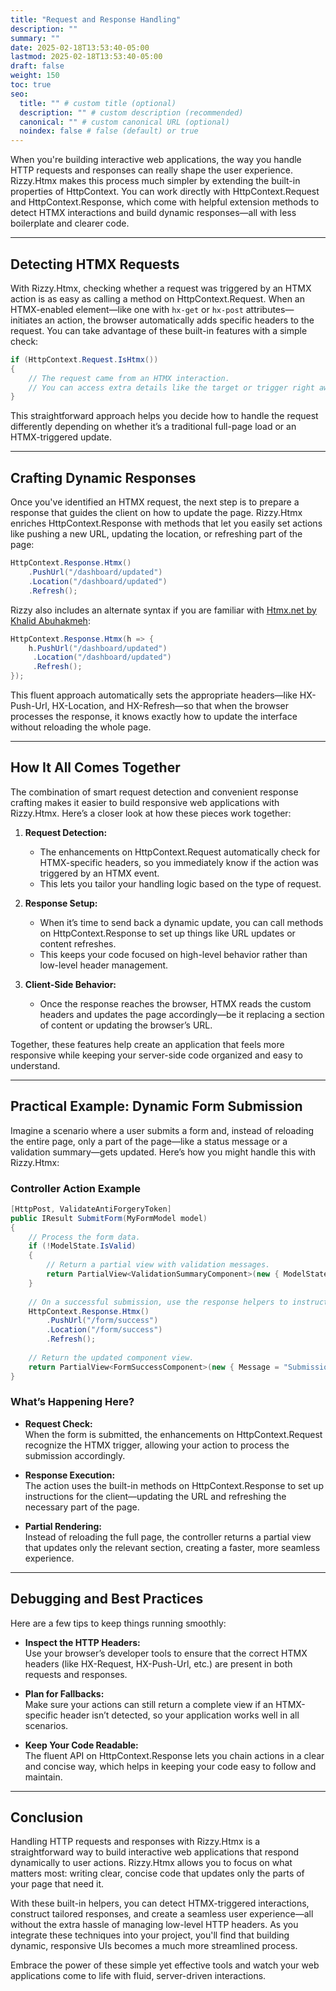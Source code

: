 ```yaml
---
title: "Request and Response Handling"
description: ""
summary: ""
date: 2025-02-18T13:53:40-05:00
lastmod: 2025-02-18T13:53:40-05:00
draft: false
weight: 150
toc: true
seo:
  title: "" # custom title (optional)
  description: "" # custom description (recommended)
  canonical: "" # custom canonical URL (optional)
  noindex: false # false (default) or true
---
```


When you're building interactive web applications, the way you handle HTTP requests and responses can really shape the user experience. Rizzy.Htmx makes this process much simpler by extending the built-in properties of HttpContext. You can work directly with HttpContext.Request and HttpContext.Response, which come with helpful extension methods to detect HTMX interactions and build dynamic responses—all with less boilerplate and clearer code.

---

## Detecting HTMX Requests

With Rizzy.Htmx, checking whether a request was triggered by an HTMX action is as easy as calling a method on HttpContext.Request. When an HTMX-enabled element—like one with `hx-get` or `hx-post` attributes—initiates an action, the browser automatically adds specific headers to the request. You can take advantage of these built-in features with a simple check:

```csharp
if (HttpContext.Request.IsHtmx())
{
    // The request came from an HTMX interaction.
    // You can access extra details like the target or trigger right away.
}
```

This straightforward approach helps you decide how to handle the request differently depending on whether it’s a traditional full-page load or an HTMX-triggered update.

---

## Crafting Dynamic Responses

Once you've identified an HTMX request, the next step is to prepare a response that guides the client on how to update the page. Rizzy.Htmx enriches HttpContext.Response with methods that let you easily set actions like pushing a new URL, updating the location, or refreshing part of the page:

```csharp
HttpContext.Response.Htmx()
    .PushUrl("/dashboard/updated")
    .Location("/dashboard/updated")
    .Refresh();
```

Rizzy also includes an alternate syntax if you are familiar with [Htmx.net by Khalid Abuhakmeh](https://github.com/khalidabuhakmeh/Htmx.Net):

```csharp
HttpContext.Response.Htmx(h => {
    h.PushUrl("/dashboard/updated")
     .Location("/dashboard/updated")
     .Refresh();
});
```

This fluent approach automatically sets the appropriate headers—like HX-Push-Url, HX-Location, and HX-Refresh—so that when the browser processes the response, it knows exactly how to update the interface without reloading the whole page.

---

## How It All Comes Together

The combination of smart request detection and convenient response crafting makes it easier to build responsive web applications with Rizzy.Htmx. Here’s a closer look at how these pieces work together:

1. **Request Detection:**  
   - The enhancements on HttpContext.Request automatically check for HTMX-specific headers, so you immediately know if the action was triggered by an HTMX event.
   - This lets you tailor your handling logic based on the type of request.

2. **Response Setup:**  
   - When it’s time to send back a dynamic update, you can call methods on HttpContext.Response to set up things like URL updates or content refreshes.
   - This keeps your code focused on high-level behavior rather than low-level header management.

3. **Client-Side Behavior:**  
   - Once the response reaches the browser, HTMX reads the custom headers and updates the page accordingly—be it replacing a section of content or updating the browser’s URL.

Together, these features help create an application that feels more responsive while keeping your server-side code organized and easy to understand.

---

## Practical Example: Dynamic Form Submission

Imagine a scenario where a user submits a form and, instead of reloading the entire page, only a part of the page—like a status message or a validation summary—gets updated. Here’s how you might handle this with Rizzy.Htmx:

### Controller Action Example

```csharp
[HttpPost, ValidateAntiForgeryToken]
public IResult SubmitForm(MyFormModel model)
{
    // Process the form data.
    if (!ModelState.IsValid)
    {
        // Return a partial view with validation messages.
        return PartialView<ValidationSummaryComponent>(new { ModelState });
    }
    
    // On a successful submission, use the response helpers to instruct the client.
    HttpContext.Response.Htmx()
        .PushUrl("/form/success")
        .Location("/form/success")
        .Refresh();
    
    // Return the updated component view.
    return PartialView<FormSuccessComponent>(new { Message = "Submission Successful!" });
}
```

### What’s Happening Here?

- **Request Check:**  
  When the form is submitted, the enhancements on HttpContext.Request recognize the HTMX trigger, allowing your action to process the submission accordingly.

- **Response Execution:**  
  The action uses the built-in methods on HttpContext.Response to set up instructions for the client—updating the URL and refreshing the necessary part of the page.

- **Partial Rendering:**  
  Instead of reloading the full page, the controller returns a partial view that updates only the relevant section, creating a faster, more seamless experience.

---

## Debugging and Best Practices

Here are a few tips to keep things running smoothly:

- **Inspect the HTTP Headers:**  
  Use your browser’s developer tools to ensure that the correct HTMX headers (like HX-Request, HX-Push-Url, etc.) are present in both requests and responses.

- **Plan for Fallbacks:**  
  Make sure your actions can still return a complete view if an HTMX-specific header isn’t detected, so your application works well in all scenarios.

- **Keep Your Code Readable:**  
  The fluent API on HttpContext.Response lets you chain actions in a clear and concise way, which helps in keeping your code easy to follow and maintain.

---

## Conclusion

Handling HTTP requests and responses with Rizzy.Htmx is a straightforward way to build interactive web applications that respond dynamically to user actions. Rizzy.Htmx allows you to focus on what matters most: writing clear, concise code that updates only the parts of your page that need it.

With these built-in helpers, you can detect HTMX-triggered interactions, construct tailored responses, and create a seamless user experience—all without the extra hassle of managing low-level HTTP headers. As you integrate these techniques into your project, you'll find that building dynamic, responsive UIs becomes a much more streamlined process.

Embrace the power of these simple yet effective tools and watch your web applications come to life with fluid, server-driven interactions.